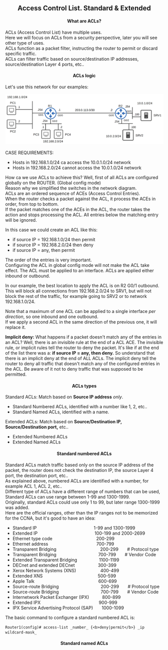 <h2 align="center">Access Control List. Standard & Extended</h2>


<h4 align="center">What are ACLs?</h4>

ACLs (Access Control List) have multiple uses. \
Here we will focus on ACLs from a security perspective, later you will see other type of uses. \
ACLs function as a packet filter, instructing the router to permit or discard specific traffic. \
ACLs can filter traffic based on source/destination IP addresses, source/destination Layer 4 ports, etc..


<h4 align="center">ACLs logic</h4>

Let's use this network for our examples:

![ACLs](https://github.com/FrenzisRed/My_CCNA_Notes/blob/main/images/ACLs1.png?raw=true "ACLs")

CASE REQUIREMENTS:
- Hosts in 192.168.1.0/24 ca access the 10.0.1.0/24 network
- Hosts in 192.168.2.0/24 cannot access the 10.0.1.0/24 network

How ca we use ACLs to achieve this? Well, first of all ACLs are configured globally on the ROUTER. (Global config mode) \
Reason why we simplified the switches in the network diagram. \
ACLs are an ordered sequence of ACEs (Access Control Entries). \
When the router checks a packet against the ACL, it process the ACEs in order, from top to bottom. \
If the packet matches one of the ACEs in the ACL, the router takes the action and stops processing the ACL. All entries below the matching entry will be ignored.

In this case we could create an ACL like this:
- if source IP = 192.168.1.0/24 then permit
- if source IP = 192.168.2.0/24 then deny
- if source IP = any, then permit

The order of the entries is very important. \
Configuring the ACL in global config mode will not make the ACL take effect. The ACL must be applied to an interface.
ACLs are applied either inbound or outbound.

In our example, the best location to apply the ACL is on R2 G0/1 outbound. This will block all connections from 192.168.2.0/24 to SRV1, but will not block the rest of the traffic, for example going to SRV2 or to network 192.168.1.0/24.

Note that a maximum of one ACL can be applied to a single interface _per direction_, so one inbound and one outbound. \
If we apply a second ACL in the same direction of the previous one, it will replace it.

<b>Implicit deny:</b>
What happens if a packet doesn't match any of the entries in an ACL? Well, there is an invisible rule at the end of a ACL ACE. The invisible rule, or implicit rules tell the router to deny the packet. It's like if at the end of the list there was a: <b>if source IP = any, then deny.</b>
So understand that there is an implicit deny at the end of ALL ACLs. The implicit deny tell the router to deny all traffic that doesn't match any of the configured entries in the ACL. Be aware of it not to deny traffic that was supposed to be permitted.


<h4 align="center">ACLs types</h4>

Standard ACLs: Match based on <b>Source IP address</b> _only_.
- Standard Numbered ACLs, identified with a number like 1, 2, etc..
- Standard Named ACLs, identified with a name.

Extended ACLs: Match based on <b>Source/Destination IP, Source/Destination port,</b> etc..
- Extended Numbered ACLs
- Extended Named ACLs

<h4 align="center">Standard numbered ACLs</h4>

Standard ACLs match traffic based only on the source IP address of the packet, the router does not check the destination IP, the source Layer 4 port, the destination port, etc.. \
As explained above, numbered ACLs are identified with a number, for example ACL 1, ACL 2, etc.. \
Different type of ACLs have a different range of numbers that can be used, Standard ACLs can use range between 1-99 and 1300-1999. \
Originally, standard ACLs could use only 1 to 99, but later range 1300-1999 was added. \
Here are the official ranges, other than the IP ranges not to be memorized for the CCNA, but it's good to have an idea:

- Standard IP&emsp;&emsp;&emsp;&emsp;&emsp;&emsp;&emsp;&emsp;&emsp;&emsp;&emsp;&emsp;&emsp;1-99 and 1300-1999
- Extended IP&emsp;&emsp;&emsp;&emsp;&emsp;&emsp;&emsp;&emsp;&emsp;&emsp;&emsp;&emsp;&emsp;100-199 and 2000-2699
- Ethernet type code&emsp;&emsp;&emsp;&emsp;&emsp;&emsp;&emsp;&emsp;&emsp;&emsp;200-299
- Ethernet address&emsp;&emsp;&emsp;&emsp;&emsp;&emsp;&emsp;&emsp;&emsp;&emsp;&emsp;700-799
- Transparent Bridging&emsp;&emsp;&emsp;&emsp;&emsp;&emsp;&emsp;&emsp;&emsp;&emsp;200-299&emsp;&emsp;# Protocol type
- Transparent Bridging&emsp;&emsp;&emsp;&emsp;&emsp;&emsp;&emsp;&emsp;&emsp;&nbsp;&nbsp;700-799&emsp;&emsp;# Vendor Code
- Extended Transparent Bridging&emsp;&emsp;&emsp;&emsp;&emsp;1100-1199
- DECnet and extended DECnet&emsp;&emsp;&emsp;&emsp;&emsp;&nbsp;300-399
- Xerox Network Systems (XNS)&emsp;&emsp;&emsp;&emsp;&emsp;&nbsp;&nbsp;400-499
- Extended XNS&emsp;&emsp;&emsp;&emsp;&emsp;&emsp;&emsp;&emsp;&emsp;&emsp;&emsp;&emsp;&nbsp;&nbsp;500-599
- Apple Talk&emsp;&emsp;&emsp;&emsp;&emsp;&emsp;&emsp;&emsp;&emsp;&emsp;&emsp;&emsp;&emsp;&emsp;&nbsp;&nbsp;600-699
- Source-route Bridging&emsp;&emsp;&emsp;&emsp;&emsp;&emsp;&emsp;&emsp;&emsp;&nbsp;&nbsp;200-299&emsp;&emsp;# Protocol type
- Source-route Bridging&emsp;&emsp;&emsp;&emsp;&emsp;&emsp;&emsp;&emsp;&emsp;&nbsp;&nbsp;700-799&emsp;&emsp;# Vendor Code
- Internetwork Packet Exchanger (IPX)&emsp;&emsp;&emsp;800-899
- Extended IPX &emsp;&emsp;&emsp;&emsp;&emsp;&emsp;&emsp;&emsp;&emsp;&emsp;&emsp;&emsp;&emsp;900-999
- IPX Service Advertising Protocol (SAP)&emsp;&emsp;1000-1099

The basic command to configure a standard numbered ACL is:

    Router1(config)# access-list _number_ {<b>deny|permit</b>} _ip wildcard-mask_
<h4 align="center">Standard named ACLs</h4>
